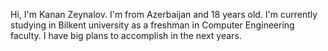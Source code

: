 Hi, I'm Kanan Zeynalov. I'm from Azerbaijan and 18 years old. I'm currently studying in Bilkent university as a freshman in Computer Engineering faculty. I have big plans to accomplish in the next years. 
